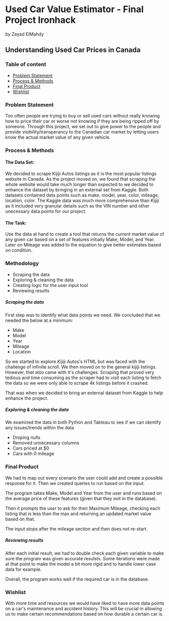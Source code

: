 # Used Car Value Estimator - Final Project Ironhack

by Zeyad ElMahdy

## Understanding Used Car Prices in Canada 

### Table of content

- [Problem Statement](#problem-statement)
- [Process & Methods](#process-&-methods)
- [Final Product](#final-product)
- [Wishlist](#wishlist)

### Problem Statement

Too often people are trying to buy or sell used cars without really knowing how to price their car or worse not knowing if they are being ripped off by someone. Through this project, we set out to give power to the people and provide visibility/transperancy to the Canadian car market by letting users know the actual market value of any given vehicle. 

### Process & Methods

#### The Data Set: 

We decided to scrape Kijiji Autos listings as it is the most popular listings website in Canada. As the project moved on, we found that scraping the whole website would take much longer than expected to we decided to enhance the dataset by bringing in an external set from Kaggle. Both datasets contained data points such as make, model, year, color, mileage, location, color. The Kaggle data was much more comprehensive than Kijiji as it included very granular details such as the VIN number and other unecessary data points for our project. 

#### The Task: 

Use the data at hand to create a tool that returns the current market value of any given car based on a set of features initially Make, Model, and Year. Later on Mileage was added to the equation to give better estimates based on condition. 

### Methodology 

- Scraping the data
- Exploring & cleaning the data
- Creating logic for the user input tool
- Reviewing results


##### Scraping the data 

First step was to identify what data points we need. We concluded that we needed the below at a minimum: 
 - Make
 - Model
 - Year
 - Mileage
 - Location

So we started to explore Kijiji Autos's HTML but was faced with the challenge of infinite scroll. We then moved on to the general kijiji listings. However, that also came with it's challenges. Scraping that proved very tedious and time consuming as the scraper had to visit each listing to fetch the data so we were only able to scrape 4k listings before it crashed. 

That was when we decided to bring an external dataset from Kaggle to help enhance the project. 

##### Exploring & cleaning the data
We examined the data in both Python and Tableau to see if we can identify any issues/trends within the data

- Droping nulls
- Removed unnecessary columns
- Cars priced at $0
- Cars with 0 mileage

### Final Product
We had to map out every scenario the user could add and create a possible response for it. Then we created queries to run based on the input. 

The program takes Make, Model and Year from the user and runs based on the average price of these features (given that they exit in the database). 

Then it prompts the user to ask for their Maximum Mileage, checking each listing that is less than the max and returning an updated market value based on that. 

The input stops after the mileage section and then does not re-start. 

##### Reviewing results

After each initial result, we had to double check each given variable to make sure the program was given accurate resulsts. Some iterations were made at that point to make the model a bit more rigid and to handle lower case data for example. 

Overall, the program works well if the required car is in the database. 


### Wishlist

With more time and resources we would have liked to have more data points on a car's maintenance and accident history. This will be crucial in allowing us to make certain recommendations based on how durable a certain car is. 


